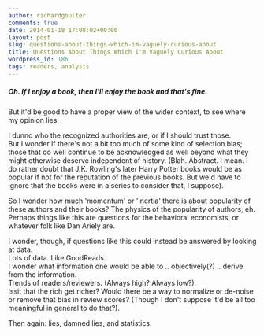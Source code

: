 ```yaml
---
author: richardgoulter
comments: true
date: 2014-01-18 17:08:02+00:00
layout: post
slug: questions-about-things-which-im-vaguely-curious-about
title: Questions About Things Which I'm Vaguely Curious About
wordpress_id: 186
tags: readers, analysis
---
```


##### Oh. If I enjoy a book, then I'll enjoy the book and that's fine.
But it'd be good to have a proper view of the wider context, to see where my opinion lies.


I dunno who the recognized authorities are, or if I should trust those.  
But I wonder if there's not a bit too much of some kind of selection bias; those that do well continue to be acknowledged as well beyond what they might otherwise deserve independent of history. (Blah. Abstract. I mean. I do rather doubt that J.K. Rowling's later Harry Potter books would be as popular if not for the reputation of the previous books. But we'd have to ignore that the books were in a series to consider that, I suppose).

So I wonder how much 'momentum' or 'inertia' there is about popularity of these authors and their books? The physics of the popularity of authors, eh.  
Perhaps things like this are questions for the behavioral economists, or whatever folk like Dan Ariely are.

I wonder, though, if questions like this could instead be answered by looking at data.  
Lots of data. Like GoodReads.  
I wonder what information one would be able to .. objectively(?) .. derive from the information.  
Trends of readers/reviewers. (Always high? Always low?).  
Issit that the rich get richer? Would there be a way to normalize or de-noise or remove that bias in review scores? (Though I don't suppose it'd be all too meaningful in general to do that?).

Then again: lies, damned lies, and statistics.
